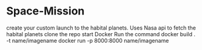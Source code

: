 # Space-Mission
create your custom launch to the habital planets. Uses Nasa api to fetch the habital planets 
clone the repo 
start Docker
Run the command docker build . -t name/imagename
docker run -p 8000:8000 name/imagename
